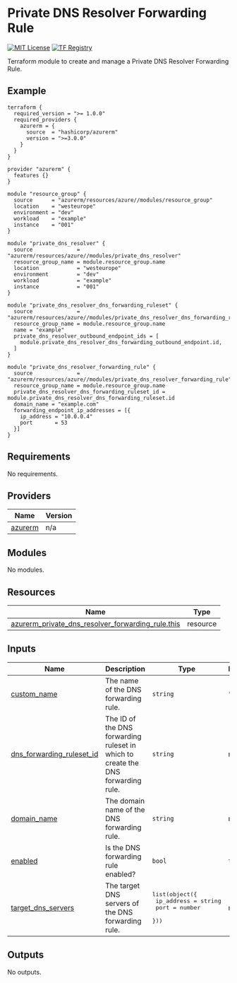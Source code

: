 # Private DNS Resolver Forwarding Rule
[![MIT License](https://img.shields.io/badge/license-MIT-orange.svg)](LICENSE) [![TF Registry](https://img.shields.io/badge/terraform-registry-blue.svg)](https://registry.terraform.io/modules/azurerm/resources/azure/latest/submodules/dns_forwarding_rule)

Terraform module to create and manage a Private DNS Resolver Forwarding Rule.

## Example

```hcl
terraform {
  required_version = ">= 1.0.0"
  required_providers {
    azurerm = {
      source  = "hashicorp/azurerm"
      version = ">=3.0.0"
    }
  }
}

provider "azurerm" {
  features {}
}

module "resource_group" {
  source      = "azurerm/resources/azure//modules/resource_group"
  location    = "westeurope"
  environment = "dev"
  workload    = "example"
  instance    = "001"
}

module "private_dns_resolver" {
  source              = "azurerm/resources/azure//modules/private_dns_resolver"
  resource_group_name = module.resource_group.name
  location            = "westeurope"
  environment         = "dev"
  workload            = "example"
  instance            = "001"
}

module "private_dns_resolver_dns_forwarding_ruleset" {
  source              = "azurerm/resources/azure//modules/private_dns_resolver_dns_forwarding_ruleset"
  resource_group_name = module.resource_group.name
  name = "example"
  private_dns_resolver_outbound_endpoint_ids = [
    module.private_dns_resolver_dns_forwarding_outbound_endpoint.id,
  ]
}

module "private_dns_resolver_forwarding_rule" {
  source              = "azurerm/resources/azure//modules/private_dns_resolver_forwarding_rule"
  resource_group_name = module.resource_group.name
  private_dns_resolver_dns_forwarding_ruleset_id = module.private_dns_resolver_dns_forwarding_ruleset.id
  domain_name = "example.com"
  forwarding_endpoint_ip_addresses = [{
    ip_address = "10.0.0.4"
    port       = 53
  }]
}
```

## Requirements

No requirements.

## Providers

| Name | Version |
|------|---------|
| <a name="provider_azurerm"></a> [azurerm](#provider\_azurerm) | n/a |

## Modules

No modules.

## Resources

| Name | Type |
|------|------|
| [azurerm_private_dns_resolver_forwarding_rule.this](https://registry.terraform.io/providers/hashicorp/azurerm/latest/docs/resources/private_dns_resolver_forwarding_rule) | resource |

## Inputs

| Name | Description | Type | Default | Required |
|------|-------------|------|---------|:--------:|
| <a name="input_custom_name"></a> [custom\_name](#input\_custom\_name) | The name of the DNS forwarding rule. | `string` | `""` | no |
| <a name="input_dns_forwarding_ruleset_id"></a> [dns\_forwarding\_ruleset\_id](#input\_dns\_forwarding\_ruleset\_id) | The ID of the DNS forwarding ruleset in which to create the DNS forwarding rule. | `string` | n/a | yes |
| <a name="input_domain_name"></a> [domain\_name](#input\_domain\_name) | The domain name of the DNS forwarding rule. | `string` | n/a | yes |
| <a name="input_enabled"></a> [enabled](#input\_enabled) | Is the DNS forwarding rule enabled? | `bool` | `true` | no |
| <a name="input_target_dns_servers"></a> [target\_dns\_servers](#input\_target\_dns\_servers) | The target DNS servers of the DNS forwarding rule. | <pre>list(object({<br>    ip_address = string<br>    port       = number<br>  }))</pre> | n/a | yes |

## Outputs

No outputs.
